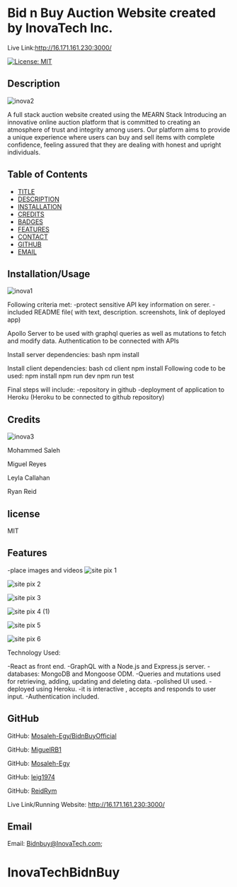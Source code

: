 # Bid n Buy Auction Website created by InovaTech Inc.

Live Link:http://16.171.161.230:3000/


[![License: MIT](https://img.shields.io/badge/License-MIT-yellow.svg)](https://opensource.org/licenses/MIT)


## Description

![inova2](https://github.com/Mosaleh-Egy/BidnBuyOfficial/assets/123789106/5805b2df-a7df-4642-987a-e7d23da129b3)


A full stack auction website created using the MEARN Stack Introducing an innovative online auction platform that is committed to creating an atmosphere of trust and integrity among users. Our platform aims to provide a unique experience where users can buy and sell items with complete confidence, feeling assured that they are dealing with honest and upright individuals.


## Table of Contents

* [TITLE](#title)
* [DESCRIPTION](#description)
* [INSTALLATION](#installation)
* [CREDITS](#credits)
* [BADGES](#badges)
* [FEATURES](#features)
* [CONTACT](#contact)
* [GITHUB](#github)
* [EMAIL](#email)





## Installation/Usage

![inova1](https://github.com/Mosaleh-Egy/BidnBuyOfficial/assets/123789106/4eb4abaf-a9d0-4b78-91c5-04e2cf02c39e)


Following criteria met: -protect sensitive API key information on serer. -included README file( with text, description. screenshots, link of deployed app)

Apollo Server to be used with graphql queries as well as mutations to fetch and modify data. Authentication to be connected with APIs

Install server dependencies: bash npm install

Install client dependencies: bash cd client npm install
Following code to be used: npm install npm run dev npm run test

Final steps will include: -repository in github -deployment of application to Heroku (Heroku to be connected to github repository)


## Credits

![inova3](https://github.com/Mosaleh-Egy/BidnBuyOfficial/assets/123789106/6e3a5067-0998-4452-be60-193be05c01c8)


Mohammed Saleh 

Miguel Reyes 

Leyla Callahan 

Ryan Reid

## license
MIT

## Features  

-place images and videos
![site pix 1](https://github.com/Mosaleh-Egy/BidnBuyOfficial/assets/121817713/cbf84ef9-d3d1-4d56-973e-36aff153e519)

![site pix 2](https://github.com/Mosaleh-Egy/BidnBuyOfficial/assets/121817713/083d8784-2817-418e-8ebd-7b96a2944c15)

![site pix 3](https://github.com/Mosaleh-Egy/BidnBuyOfficial/assets/121817713/fc4b340b-cfef-4174-82a3-5e8d829f9b86)

![site pix 4 (1)](https://github.com/Mosaleh-Egy/BidnBuyOfficial/assets/121817713/c7dd8a3d-f9c5-499a-9494-ef3594cdb357)

![site pix 5](https://github.com/Mosaleh-Egy/BidnBuyOfficial/assets/121817713/cda0973f-2373-4a66-ad4a-45200a3b1cd9)

![site pix 6](https://github.com/Mosaleh-Egy/BidnBuyOfficial/assets/121817713/b4550914-03c3-4075-8d27-08c0d6f136c5)

Technology Used:

-React as front end. -GraphQL with a Node.js and Express.js server. -databases: MongoDB and Mongoose ODM. -Queries and mutations used for retrieving, adding, updating and deleting data. -polished UI used. -deployed using Heroku. -it is interactive , accepts and responds to user input. -Authentication included.


## GitHub

GitHub: [Mosaleh-Egy/BidnBuyOfficial](https://github.com/Mosaleh-Egy/BidnBuyOfficial)

GitHub: [MiguelRB1](https://github.com/MiguelRB1)

GitHub: [Mosaleh-Egy](https://github.com/Mosaleh-Egy)

GitHub: [leig1974](https://github.com/leig1974)

GitHub: [ReidRym](https://github.com/ReidRym)

Live Link/Running Website:
http://16.171.161.230:3000/



## Email
Email: [Bidnbuy@InovaTech.com](mailto:Bidnbuy@InovaTech.com);









# InovaTechBidnBuy
